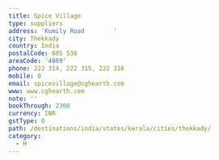 ```yaml
---
title: Spice Village
type: suppliers
address: 'Kumily Road        '
city: Thekkady
country: India
postalCode: 685 536
areaCode: '4869'
phone: 222 314, 222 315, 222 316
mobile: 0
email: spicevillage@cghearth.com
www: www.cghearth.com
note: ''
bookThrough: 2300
currency: INR
gstType: 0
path: /destinations/india/states/kerala/cities/thekkady/
category:
  - H
---
```


